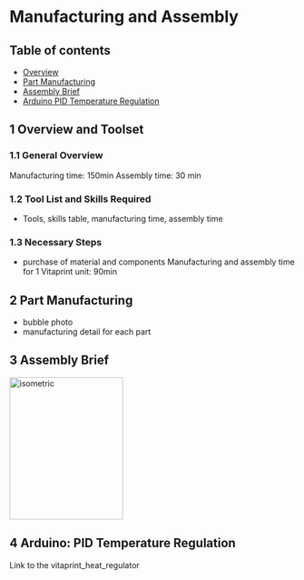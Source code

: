 # Manufacturing and Assembly

## Table of contents
 - [Overview](#OVER)
 - [Part Manufacturing](#MANUFACTURING)
 - [Assembly Brief](#ASSEMBLY)
 - [Arduino PID Temperature Regulation](#CODE)
 

## 1 Overview and Toolset <a id="OVER"></a>

### 1.1 General Overview
Manufacturing time: 150min
Assembly time: 30 min

### 1.2 Tool List and Skills Required
 - Tools, skills table, manufacturing time, assembly time
 
### 1.3 Necessary Steps
 - purchase of material and components
 Manufacturing and assembly time for 1 Vitaprint unit: 90min
 

## 2 Part Manufacturing <a id="MANUFACTURING"></a>
 - bubble photo
 - manufacturing detail for each part
## 3 Assembly Brief <a id="ASSEMBLY"></a>

<img src="https://cloud.githubusercontent.com/assets/14543226/24994423/0bb631c4-202b-11e7-9c50-ee761bc5ef2a.JPG" alt="isometric" width="200" height="250">



## 4 Arduino: PID Temperature Regulation <a id="CODE"></a>
Link to the vitaprint_heat_regulator


